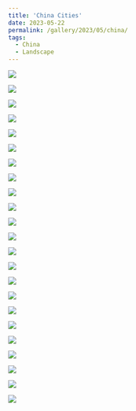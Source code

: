 ```yaml
---
title: 'China Cities'
date: 2023-05-22
permalink: /gallery/2023/05/china/
tags:
  - China
  - Landscape
---
```


![]({{base_path}}/images/23-05-22/Epcot_China_logo.png)

![]({{base_path}}/images/23-05-22/2023.04.01-01.13.52-0.jpg)

![]({{base_path}}/images/23-05-22/2023.04.01-01.16.40-0.jpg)

![]({{base_path}}/images/23-05-22/2023.04.01-03.59.52-0.jpg)

![]({{base_path}}/images/23-05-22/2023.04.02-04.46.52-0.jpg)

![]({{base_path}}/images/23-05-22/2023.04.02-14.09.jpeg)

![]({{base_path}}/images/23-05-22/2023.04.02-22.00.jpeg)

![]({{base_path}}/images/23-05-22/2023.04.06-23.51.48-0.jpg)

![]({{base_path}}/images/23-05-22/2023.04.07-00.31.44-1.jpg)

![]({{base_path}}/images/23-05-22/2023.04.13-22.39.02-0.jpg)

![]({{base_path}}/images/23-05-22/2023.04.14-03.09.26-0.JPG)

![]({{base_path}}/images/23-05-22/2023.04.15-02.59.46-0-Enhanced-NR.jpg)

![]({{base_path}}/images/23-05-22/2023.04.18-04.57.12-0.jpg)

![]({{base_path}}/images/23-05-22/2023.04.18-05.03.14-0.jpg)

![]({{base_path}}/images/23-05-22/2023.04.18-05.35.26-0.jpg)

![]({{base_path}}/images/23-05-22/2023.04.18-06.14.52-0.jpg)

![]({{base_path}}/images/23-05-22/2023.04.18-23.47.42-0-2.jpg)

![]({{base_path}}/images/23-05-22/2023.04.19-00.40.24-0.jpg)

![]({{base_path}}/images/23-05-22/2023.04.19-02.01.50-0.jpg)

![]({{base_path}}/images/23-05-22/2023.04.19-02.06.30-0.jpg)

![]({{base_path}}/images/23-05-22/2023.04.19-02.43.00-0.jpg)

![]({{base_path}}/images/23-05-22/2023.04.23-07.18.00-0-Enhanced-NR.jpg)

![]({{base_path}}/images/23-05-22/IMG_1946.jpg)